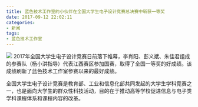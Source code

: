 ```yaml
---
title: 蓝色技术工作室的小伙伴在全国大学生电子设计竞赛总决赛中斩获一等奖
date: 2017-09-12 22:02:11
categories:
- 新闻
tags: 
- 蓝色技术工作室
---
```

![](http://bst.cooler-tec.com/2017电子设计大赛.jpg)
2017年全国大学生电子设计竞赛日前落下帷幕，李肖阳、彭义斌、朱佳君组成的参赛队（杨小洪指导）代表江西赛区参加国赛，取得了全国一等奖的好成绩。该成绩刷新了蓝色技术工作室参赛以来的最好成绩。
<!-- more -->

全国大学生电子设计竞赛是教育部、工业和信息化部共同发起的大学生学科竞赛之一，也是面向大学生的群众性科技活动，目的在于推动高等学校促进信息与电子类学科课程体系和课程内容的改革。